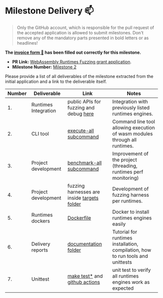 # Milestone Delivery :mailbox:

> Only the GitHub account, which is responsible for the pull request of the accepted application is allowed to submit milestones. Don't remove any of the mandatory parts presented in bold letters or as headlines!

**The [invoice form :pencil:](https://forms.gle/8Wx7nxtq8fKrsuEz8) has been filled out correctly for this milestone.**  

* **PR Link:** [WebAssembly Runtimes Fuzzing grant application](https://github.com/w3f/Open-Grants-Program/pull/9). 
* **Milestone Number:** [Milestone 2](https://github.com/w3f/Open-Grants-Program/blob/master/applications/wasm_runtimes_fuzzing.md#milestone-2---webassembly-vmparsers-integration)

Please provide a list of all deliverables of the milestone extracted from the initial application and a link to the deliverable itself. 

| Number | Deliverable | Link | Notes |
| ------------- | ------------- | ------------- |------------- |
| 1.  | Runtimes Integration | public APIs for fuzzing and debug [here](https://github.com/pventuzelo/wasm_runtimes_fuzzing/blob/master/warf/targets/src/lib.rs) | Integration with previously listed runtimes engines. |  
| 2.  | CLI tool | [execute-all subcommand](https://github.com/pventuzelo/wasm_runtimes_fuzzing/blob/master/docs/WARF_SUBCOMMANDS.md#execute-one-wasm-module-throw-all-targets-execute-all) | Command line tool allowing execution of wasm modules through all runtimes. |  
| 3.  | Project development | [benchmark-all subcommand](https://github.com/pventuzelo/wasm_runtimes_fuzzing/blob/master/docs/WARF_SUBCOMMANDS.md#benchmark-execution-targets-speed-benchmark-all) | Improvement of the project (threading, runtimes perf monitoring) |  
| 4.  | Project development | fuzzing harnesses are inside [targets folder](https://github.com/pventuzelo/wasm_runtimes_fuzzing/tree/master/warf/targets/src) | Development of fuzzing harness per runtimes. |
| 5.  | Runtimes dockers | [Dockerfile](https://github.com/pventuzelo/wasm_runtimes_fuzzing/blob/master/warf/Dockerfile) | Docker to install runtimes engines easily |
| 6.  | Delivery reports | [documentation folder](https://github.com/pventuzelo/wasm_runtimes_fuzzing/tree/master/docs) | Tutorial for runtimes installation, compilation, how to run tools and unittests |
| 7.  | Unittest | [make test\*](https://github.com/pventuzelo/wasm_runtimes_fuzzing/blob/c4e12bb9b35c09fb9f9434e08eb3b893b979f671/warf/Makefile#L60-L117) and [github actions](https://github.com/pventuzelo/wasm_runtimes_fuzzing/blob/master/.github/workflows/rust.yml) | unit test to verify all runtimes engines work as expected |  
